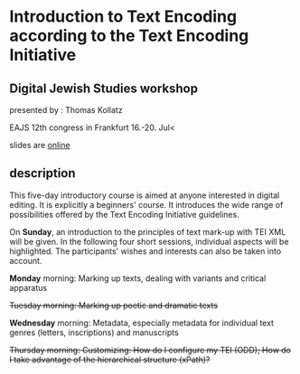 # Introduction to Text Encoding according to the Text Encoding Initiative
## Digital Jewish Studies workshop
presented by : Thomas Kollatz

EAJS 12th congress in Frankfurt
16.-20. Jul<

slides are [online](https://digicademy.github.io/EAJS2023_TEI-workshop)

## description
This five-day introductory course is aimed at anyone interested in digital editing. It is explicitly a beginners' course. It introduces the wide range of possibilities offered by the Text Encoding Initiative guidelines. 

On **Sunday**, an introduction to the principles of text mark-up with TEI XML will be given. 
In the following four short sessions, individual aspects will be highlighted. The participants' wishes and interests can also be taken into account. 

**Monday** morning: Marking up texts, dealing with variants and critical apparatus

~~Tuesday morning: Marking up poetic and dramatic texts~~

**Wednesday** morning: Metadata, especially metadata for individual text genres (letters, inscriptions) and manuscripts 

~~Thursday  morning: Customizing: How do I configure my TEI (ODD); How do I take advantage of the hierarchical structure (xPath)?~~

